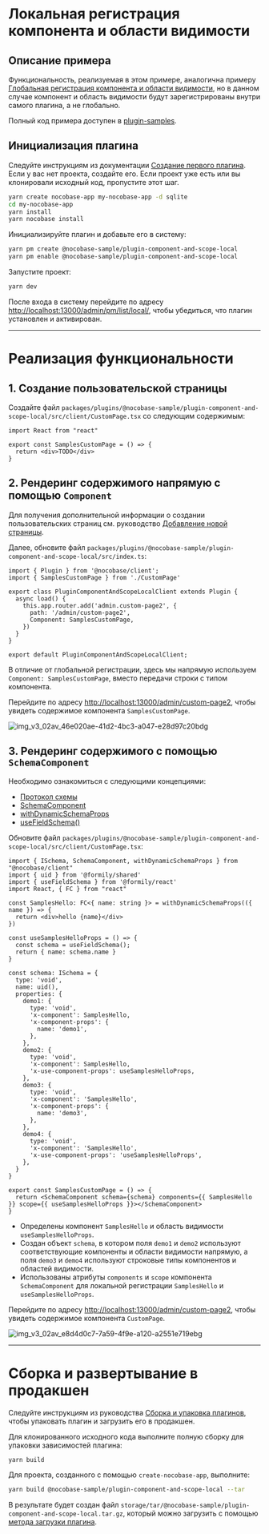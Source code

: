 # Локальная регистрация компонента и области видимости

## Описание примера

Функциональность, реализуемая в этом примере, аналогична примеру [Глобальная регистрация компонента и области видимости](/plugin-samples/component-and-scope/global), но в данном случае компонент и область видимости будут зарегистрированы внутри самого плагина, а не глобально.

Полный код примера доступен в [plugin-samples](https://github.com/nocobase/plugin-samples/tree/main/packages/plugins/%40nocobase-sample/plugin-component-and-scope-local).

## Инициализация плагина

Следуйте инструкциям из документации [Создание первого плагина](/development/your-first-plugin). Если у вас нет проекта, создайте его. Если проект уже есть или вы клонировали исходный код, пропустите этот шаг.

```bash
yarn create nocobase-app my-nocobase-app -d sqlite
cd my-nocobase-app
yarn install
yarn nocobase install
```

Инициализируйте плагин и добавьте его в систему:

```bash
yarn pm create @nocobase-sample/plugin-component-and-scope-local
yarn pm enable @nocobase-sample/plugin-component-and-scope-local
```

Запустите проект:

```bash
yarn dev
```

После входа в систему перейдите по адресу [http://localhost:13000/admin/pm/list/local/](http://localhost:13000/admin/pm/list/local/), чтобы убедиться, что плагин установлен и активирован.

---

# Реализация функциональности

## 1. Создание пользовательской страницы

Создайте файл `packages/plugins/@nocobase-sample/plugin-component-and-scope-local/src/client/CustomPage.tsx` со следующим содержимым:

```tsx | pure
import React from "react"

export const SamplesCustomPage = () => {
  return <div>TODO</div>
}
```

## 2. Рендеринг содержимого напрямую с помощью `Component`

Для получения дополнительной информации о создании пользовательских страниц см. руководство [Добавление новой страницы](/plugin-samples/router/add-page).

Далее, обновите файл `packages/plugins/@nocobase-sample/plugin-component-and-scope-local/src/index.ts`:

```tsx | pure
import { Plugin } from '@nocobase/client';
import { SamplesCustomPage } from './CustomPage'

export class PluginComponentAndScopeLocalClient extends Plugin {
  async load() {
    this.app.router.add('admin.custom-page2', {
      path: '/admin/custom-page2',
      Component: SamplesCustomPage,
    })
  }
}

export default PluginComponentAndScopeLocalClient;
```

В отличие от глобальной регистрации, здесь мы напрямую используем `Component: SamplesCustomPage`, вместо передачи строки с типом компонента.

Перейдите по адресу [http://localhost:13000/admin/custom-page2](http://localhost:13000/admin/custom-page2), чтобы увидеть содержимое компонента `SamplesCustomPage`.

![img_v3_02av_46e020ae-41d2-4bc3-a047-e28d97c20bdg](https://static-docs.nocobase.com/img_v3_02av_46e020ae-41d2-4bc3-a047-e28d97c20bdg.jpg)

## 3. Рендеринг содержимого с помощью `SchemaComponent`

Необходимо ознакомиться с следующими концепциями:

- [Протокол схемы](/development/client/ui-schema/what-is-ui-schema)
- [SchemaComponent](https://client.docs.nocobase.com/core/ui-schema/schema-component#schemacomponent-1)
- [withDynamicSchemaProps](/development/client/ui-schema/what-is-ui-schema#x-component-props-and-x-use-component-props)
- [useFieldSchema()](https://client.docs.nocobase.com/core/ui-schema/designable#usefieldschema)

Обновите файл `packages/plugins/@nocobase-sample/plugin-component-and-scope-local/src/client/CustomPage.tsx`:

```tsx | pure
import { ISchema, SchemaComponent, withDynamicSchemaProps } from "@nocobase/client"
import { uid } from '@formily/shared'
import { useFieldSchema } from '@formily/react'
import React, { FC } from "react"

const SamplesHello: FC<{ name: string }> = withDynamicSchemaProps(({ name }) => {
  return <div>hello {name}</div>
})

const useSamplesHelloProps = () => {
  const schema = useFieldSchema();
  return { name: schema.name }
}

const schema: ISchema = {
  type: 'void',
  name: uid(),
  properties: {
    demo1: {
      type: 'void',
      'x-component': SamplesHello,
      'x-component-props': {
        name: 'demo1',
      },
    },
    demo2: {
      type: 'void',
      'x-component': SamplesHello,
      'x-use-component-props': useSamplesHelloProps,
    },
    demo3: {
      type: 'void',
      'x-component': 'SamplesHello',
      'x-component-props': {
        name: 'demo3',
      },
    },
    demo4: {
      type: 'void',
      'x-component': 'SamplesHello',
      'x-use-component-props': 'useSamplesHelloProps',
    },
  }
}

export const SamplesCustomPage = () => {
  return <SchemaComponent schema={schema} components={{ SamplesHello }} scope={{ useSamplesHelloProps }}></SchemaComponent>
}
```

- Определены компонент `SamplesHello` и область видимости `useSamplesHelloProps`.
- Создан объект `schema`, в котором поля `demo1` и `demo2` используют соответствующие компоненты и области видимости напрямую, а поля `demo3` и `demo4` используют строковые типы компонентов и областей видимости.
- Использованы атрибуты `components` и `scope` компонента `SchemaComponent` для локальной регистрации `SamplesHello` и `useSamplesHelloProps`.

Перейдите по адресу [http://localhost:13000/admin/custom-page2](http://localhost:13000/admin/custom-page2), чтобы увидеть содержимое компонента `CustomPage`.

![img_v3_02av_e8d4d0c7-7a59-4f9e-a120-a2551e719ebg](https://static-docs.nocobase.com/img_v3_02av_e8d4d0c7-7a59-4f9e-a120-a2551e719ebg.jpg)

---

# Сборка и развертывание в продакшен

Следуйте инструкциям из руководства [Сборка и упаковка плагинов](/development/your-first-plugin#building-and-packaging-plugins), чтобы упаковать плагин и загрузить его в продакшен.

Для клонированного исходного кода выполните полную сборку для упаковки зависимостей плагина:

```bash
yarn build
```

Для проекта, созданного с помощью `create-nocobase-app`, выполните:

```bash
yarn build @nocobase-sample/plugin-component-and-scope-local --tar
```

В результате будет создан файл `storage/tar/@nocobase-sample/plugin-component-and-scope-local.tar.gz`, который можно загрузить с помощью [метода загрузки плагина](/welcome/getting-started/plugin).

